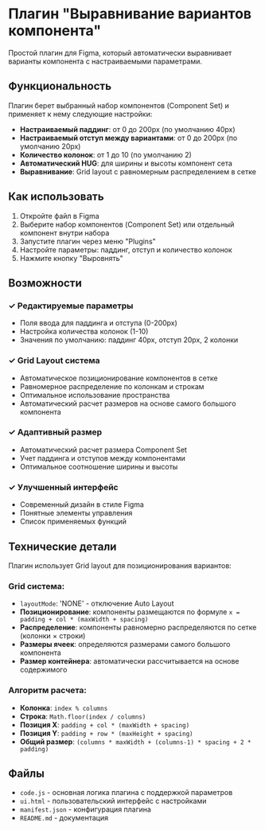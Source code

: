 # Плагин "Выравнивание вариантов компонента"

Простой плагин для Figma, который автоматически выравнивает варианты компонента с настраиваемыми параметрами.

## Функциональность

Плагин берет выбранный набор компонентов (Component Set) и применяет к нему следующие настройки:
- **Настраиваемый паддинг**: от 0 до 200px (по умолчанию 40px)
- **Настраиваемый отступ между вариантами**: от 0 до 200px (по умолчанию 20px)
- **Количество колонок**: от 1 до 10 (по умолчанию 2)
- **Автоматический HUG**: для ширины и высоты компонент сета
- **Выравнивание**: Grid layout с равномерным распределением в сетке

## Как использовать

1. Откройте файл в Figma
2. Выберите набор компонентов (Component Set) или отдельный компонент внутри набора
3. Запустите плагин через меню "Plugins"
4. Настройте параметры: паддинг, отступ и количество колонок
5. Нажмите кнопку "Выровнять"

## Возможности

### ✓ Редактируемые параметры
- Поля ввода для паддинга и отступа (0-200px)
- Настройка количества колонок (1-10)
- Значения по умолчанию: паддинг 40px, отступ 20px, 2 колонки

### ✓ Grid Layout система
- Автоматическое позиционирование компонентов в сетке
- Равномерное распределение по колонкам и строкам
- Оптимальное использование пространства
- Автоматический расчет размеров на основе самого большого компонента

### ✓ Адаптивный размер
- Автоматический расчет размера Component Set
- Учет паддинга и отступов между компонентами
- Оптимальное соотношение ширины и высоты

### ✓ Улучшенный интерфейс
- Современный дизайн в стиле Figma
- Понятные элементы управления
- Список применяемых функций

## Технические детали

Плагин использует Grid layout для позиционирования вариантов:

### Grid система:
- `layoutMode`: 'NONE' - отключение Auto Layout
- **Позиционирование**: компоненты размещаются по формуле `x = padding + col * (maxWidth + spacing)`
- **Распределение**: компоненты равномерно распределяются по сетке (колонки × строки)
- **Размеры ячеек**: определяются размерами самого большого компонента
- **Размер контейнера**: автоматически рассчитывается на основе содержимого

### Алгоритм расчета:
- **Колонка**: `index % columns`
- **Строка**: `Math.floor(index / columns)`
- **Позиция X**: `padding + col * (maxWidth + spacing)`
- **Позиция Y**: `padding + row * (maxHeight + spacing)`
- **Общий размер**: `(columns * maxWidth + (columns-1) * spacing + 2 * padding)`

## Файлы

- `code.js` - основная логика плагина с поддержкой параметров
- `ui.html` - пользовательский интерфейс с настройками
- `manifest.json` - конфигурация плагина
- `README.md` - документация 